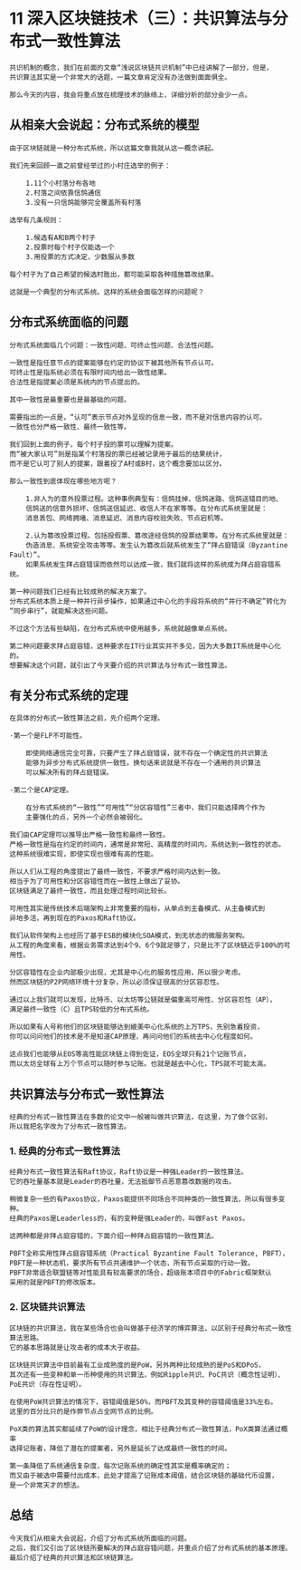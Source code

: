 # 11 深入区块链技术（三）：共识算法与分布式一致性算法

    共识机制的概念，我们在前面的文章“浅说区块链共识机制”中已经讲解了一部分，但是，
    共识算法其实是一个非常大的话题，一篇文章肯定没有办法做到面面俱全。

    那么今天的内容，我会将重点放在梳理技术的脉络上，详细分析的部分会少一点。

## 从相亲大会说起：分布式系统的模型

    由于区块链就是一种分布式系统，所以这篇文章我就从这一概念讲起。

    我们先来回顾一直之前曾经举过的小村庄选举的例子：

        1.11个小村落分布各地
        2.村落之间依靠信鸽通信
        3.没有一只信鸽能够完全覆盖所有村落
    
    选举有几条规则：

        1.候选有A和B两个村子
        2.投票时每个村子仅能选一个
        3.用投票的方式决定，少数服从多数
    
    每个村子为了自己希望的候选村胜出，都可能采取各种措施篡改结果。

    这就是一个典型的分布式系统。这样的系统会面临怎样的问题呢？

## 分布式系统面临的问题

    分布式系统面临几个问题：一致性问题、可终止性问题、合法性问题。

    一致性是指任意节点的提案能够在约定的协议下被其他所有节点认可。
    可终止性是指系统必须在有限时间内给出一致性结果。
    合法性是指提案必须是系统内的节点提出的。

    其中一致性是最重要也是最基础的问题。

    需要指出的一点是，“认可”表示节点对外呈现的信息一致，而不是对信息内容的认可。
    一致性也分严格一致性、最终一致性等。

    我们回到上面的例子，每个村子投的票可以理解为提案。
    而“被大家认可”则是指某个村落投的票已经被记录用于最后的结果统计，
    而不是它认可了别人的提案，跟着投了A村或B村，这个概念要加以区分。

    那么一致性到底体现在哪些地方呢？

        1.非人为的意外投票过程。这种事例典型有：信鸽挂掉、信鸽迷路、信鸽送错目的地、
        信鸽送的信意外损坏、信鸽送信延迟、收信人不在家等等。在分布式系统里就是：
        消息丢包、网络拥堵、消息延迟、消息内容校验失败、节点宕机等。

        2.认为篡改投票过程。包括投假票、篡改途经信鸽的投票结果等。在分布式系统里就是：
        伪造消息、系统安全攻击等等。发生认为篡改后就系统发生了“拜占庭错误（Byzantine Fault）”。
        如果系统发生拜占庭错误而依然可以达成一致，我们就将这样的系统成为拜占庭容错系统。
    
    第一种问题我们已经有比较成熟的解决方案了。
    分布式系统本质上是一种并行异步操作，如果通过中心化的手段将系统的“并行不确定”转化为
    “同步串行”，就能解决这些问题。

    不过这个方法有些缺陷，在分布式系统中使用越多，系统就越像单点系统。

    第二种问题要求拜占庭容错，这种要求在IT行业其实并不多见，因为大多数IT系统是中心化的。
    想要解决这个问题，就引出了今天要介绍的共识算法与分布式一致性算法。

## 有关分布式系统的定理

    在具体的分布式一致性算法之前，先介绍两个定理。

    ·第一个是FLP不可能性。

        即使网络通信完全可靠，只要产生了拜占庭错误，就不存在一个确定性的共识算法
        能够为异步分布式系统提供一致性。换句话来说就是不存在一个通用的共识算法
        可以解决所有的拜占庭错误。
    
    ·第二个是CAP定理。

        在分布式系统的“一致性”“可用性”“分区容错性”三者中，我们只能选择两个作为
        主要强化的点，另外一个必然会被弱化。

    我们由CAP定理可以推导出严格一致性和最终一致性。
    严格一致性是指在约定的时间内，通常是非常短、高精度的时间内，系统达到一致性的状态。
    这种系统很难实现，即使实现也很难有高的性能。

    所以人们从工程的角度提出了最终一致性，不要求严格时间内达到一致。
    相当于为了可用性和分区容错性而在一致性上做出了妥协。
    区块链满足了最终一致性，而且处理过程时间比较长。

    可用性其实是传统技术后端架构上非常重要的指标，从单点到主备模式、从主备模式到
    异地多活，再到现在的Paxos和Raft协议。

    我们从软件架构上也经历了基于ESB的模块化SOA模式，到无状态的微服务架构。
    从工程的角度来看，根据业务需求达到4个9、6个9就足够了，只是比不了区块链近乎100%的可用性。

    分区容错性在企业内部极少出现，尤其是中心化的服务性应用，所以很少考虑。
    然而区块链的P2P网络环境十分复杂，所以必须保证很高的分区容忍性。

    通过以上我们就可以发现，比特币、以太坊等公链就是偏重高可用性、分区容忍性（AP），
    满足最终一致性（C）且TPS较低的分布式系统。

    所以如果有人号称他们的区块链能够达到媲美中心化系统的上万TPS，先别急着投资，
    你可以问问他们的技术是不是知道CAP原理，再问问他们的系统去中心化程度如何。

    这点我们也能够从EOS等高性能区块链上得到佐证，EOS全球只有21个记账节点，
    而以太坊全球有上万个节点可以随时参与记账。也就是越去中心化，TPS就不可能太高。

## 共识算法与分布式一致性算法

    经典的分布式一致性算法在多数的论文中一般被叫做共识算法，在这里，为了做个区别，
    所以我把名字改为了分布式一致性算法。

### 1. 经典的分布式一致性算法

    经典分布式一致性算法有Raft协议，Raft协议是一种强Leader的一致性算法。
    它的吞吐量基本就是Leader的吞吐量，无法抵御节点恶意篡改数据的攻击。

    稍微复杂一些的有Paxos协议，Paxos能提供不同场合不同种类的一致性算法，所以有很多变种。
    经典的Paxos是Leaderless的，有的变种是强Leader的，叫做Fast Paxos。

    这两种都是非拜占庭容错的，下面介绍一种拜占庭容错的一致性算法。

    PBFT全称实用性拜占庭容错系统（Practical Byzantine Fault Tolerance, PBFT），
    PBFT是一种状态机，要求所有节点共通维护一个状态，所有节点采取的行动一致。
    PBFT非常适合联盟链等对性能具有较高要求的场合，超级账本项目中的Fabric框架默认
    采用的就是PBFT的修改版本。

### 2. 区块链共识算法

    区块链的共识算法，我在某些场合也会叫做基于经济学的博弈算法，以区别于经典分布式一致性算法思路。
    它的基本思路就是让攻击者的成本大于收益。

    区块链共识算法中目前最有工业成熟度的是PoW，另外两种比较成熟的是PoS和DPoS，
    其次还有一些变种和单一币种使用的共识算法，例如Ripple共识、PoC共识（概念性证明）、
    PoE共识（存在性证明）。

    在使用PoW共识算法的情况下，容错阈值是50%，而PBFT及其变种的容错阈值是33%左右。
    这里的百分比只的是作弊节点占全网节点的比例。

    PoX类的算法其实都延续了PoW的设计理念，相比于经典分布式一致性算法，PoX类算法通过概率
    选择记账者，降低了潜在的提案者，另外是延长了达成最终一致性的时间。

    第一条降低了系统通信复杂度，每次记账系统的确定性其实是概率确定的；
    而又由于被选中需要付出成本，此处才提高了记账成本阈值，结合区块链的基础代币设置，
    是一个非常天才的想法。

## 总结

    今天我们从相亲大会说起，介绍了分布式系统所面临的问题。
    之后，我们又引出了区块链所要解决的拜占庭容错问题，并重点介绍了分布式系统的基本原理。
    最后介绍了经典的共识算法和区块链算法。